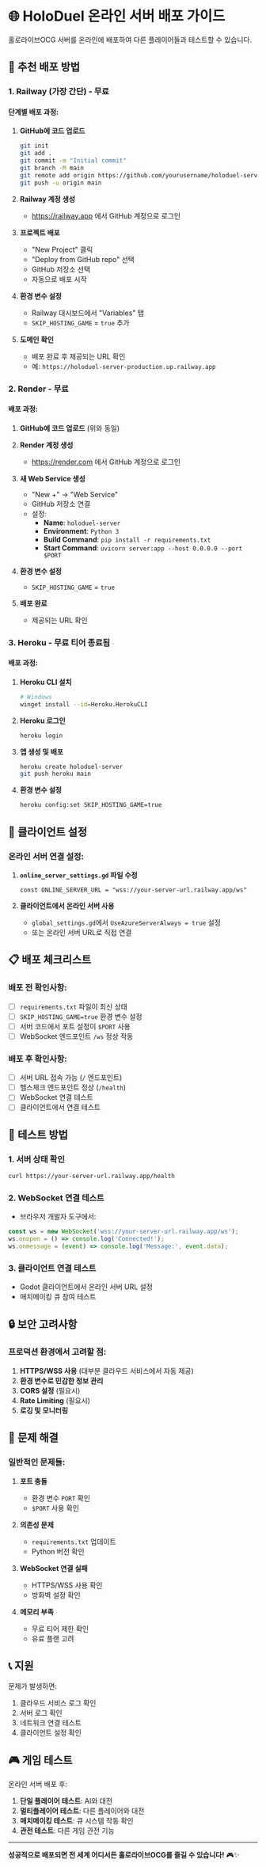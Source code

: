 # 🌐 HoloDuel 온라인 서버 배포 가이드

홀로라이브OCG 서버를 온라인에 배포하여 다른 플레이어들과 테스트할 수 있습니다.

## 🚀 추천 배포 방법

### **1. Railway (가장 간단) - 무료**

#### **단계별 배포 과정:**

1. **GitHub에 코드 업로드**
   ```bash
   git init
   git add .
   git commit -m "Initial commit"
   git branch -M main
   git remote add origin https://github.com/yourusername/holoduel-server.git
   git push -u origin main
   ```

2. **Railway 계정 생성**
   - https://railway.app 에서 GitHub 계정으로 로그인

3. **프로젝트 배포**
   - "New Project" 클릭
   - "Deploy from GitHub repo" 선택
   - GitHub 저장소 선택
   - 자동으로 배포 시작

4. **환경 변수 설정**
   - Railway 대시보드에서 "Variables" 탭
   - `SKIP_HOSTING_GAME` = `true` 추가

5. **도메인 확인**
   - 배포 완료 후 제공되는 URL 확인
   - 예: `https://holoduel-server-production.up.railway.app`

### **2. Render - 무료**

#### **배포 과정:**

1. **GitHub에 코드 업로드** (위와 동일)

2. **Render 계정 생성**
   - https://render.com 에서 GitHub 계정으로 로그인

3. **새 Web Service 생성**
   - "New +" → "Web Service"
   - GitHub 저장소 연결
   - 설정:
     - **Name**: `holoduel-server`
     - **Environment**: `Python 3`
     - **Build Command**: `pip install -r requirements.txt`
     - **Start Command**: `uvicorn server:app --host 0.0.0.0 --port $PORT`

4. **환경 변수 설정**
   - `SKIP_HOSTING_GAME` = `true`

5. **배포 완료**
   - 제공되는 URL 확인

### **3. Heroku - 무료 티어 종료됨**

#### **배포 과정:**

1. **Heroku CLI 설치**
   ```bash
   # Windows
   winget install --id=Heroku.HerokuCLI
   ```

2. **Heroku 로그인**
   ```bash
   heroku login
   ```

3. **앱 생성 및 배포**
   ```bash
   heroku create holoduel-server
   git push heroku main
   ```

4. **환경 변수 설정**
   ```bash
   heroku config:set SKIP_HOSTING_GAME=true
   ```

## 🔧 클라이언트 설정

### **온라인 서버 연결 설정:**

1. **`online_server_settings.gd` 파일 수정**
   ```gdscript
   const ONLINE_SERVER_URL = "wss://your-server-url.railway.app/ws"
   ```

2. **클라이언트에서 온라인 서버 사용**
   - `global_settings.gd`에서 `UseAzureServerAlways = true` 설정
   - 또는 온라인 서버 URL로 직접 연결

## 📋 배포 체크리스트

### **배포 전 확인사항:**
- [ ] `requirements.txt` 파일이 최신 상태
- [ ] `SKIP_HOSTING_GAME=true` 환경 변수 설정
- [ ] 서버 코드에서 포트 설정이 `$PORT` 사용
- [ ] WebSocket 엔드포인트 `/ws` 정상 작동

### **배포 후 확인사항:**
- [ ] 서버 URL 접속 가능 (`/` 엔드포인트)
- [ ] 헬스체크 엔드포인트 정상 (`/health`)
- [ ] WebSocket 연결 테스트
- [ ] 클라이언트에서 연결 테스트

## 🧪 테스트 방법

### **1. 서버 상태 확인**
```bash
curl https://your-server-url.railway.app/health
```

### **2. WebSocket 연결 테스트**
- 브라우저 개발자 도구에서:
```javascript
const ws = new WebSocket('wss://your-server-url.railway.app/ws');
ws.onopen = () => console.log('Connected!');
ws.onmessage = (event) => console.log('Message:', event.data);
```

### **3. 클라이언트 연결 테스트**
- Godot 클라이언트에서 온라인 서버 URL 설정
- 매치메이킹 큐 참여 테스트

## 🔒 보안 고려사항

### **프로덕션 환경에서 고려할 점:**
1. **HTTPS/WSS 사용** (대부분 클라우드 서비스에서 자동 제공)
2. **환경 변수로 민감한 정보 관리**
3. **CORS 설정** (필요시)
4. **Rate Limiting** (필요시)
5. **로깅 및 모니터링**

## 🐛 문제 해결

### **일반적인 문제들:**

1. **포트 충돌**
   - 환경 변수 `PORT` 확인
   - `$PORT` 사용 확인

2. **의존성 문제**
   - `requirements.txt` 업데이트
   - Python 버전 확인

3. **WebSocket 연결 실패**
   - HTTPS/WSS 사용 확인
   - 방화벽 설정 확인

4. **메모리 부족**
   - 무료 티어 제한 확인
   - 유료 플랜 고려

## 📞 지원

문제가 발생하면:
1. 클라우드 서비스 로그 확인
2. 서버 로그 확인
3. 네트워크 연결 테스트
4. 클라이언트 설정 확인

## 🎮 게임 테스트

온라인 서버 배포 후:
1. **단일 플레이어 테스트**: AI와 대전
2. **멀티플레이어 테스트**: 다른 플레이어와 대전
3. **매치메이킹 테스트**: 큐 시스템 작동 확인
4. **관전 테스트**: 다른 게임 관전 기능

---

**성공적으로 배포되면 전 세계 어디서든 홀로라이브OCG를 즐길 수 있습니다!** 🎮✨ 